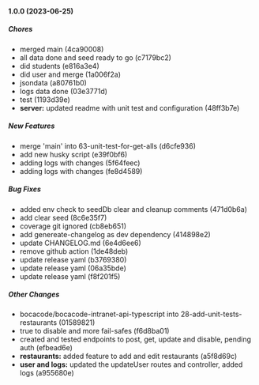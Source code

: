 #### 1.0.0 (2023-06-25)

##### Chores

*  merged main (4ca90008)
*  all data done and seed ready to go (c7179bc2)
*  did students (e816a3e4)
*  did user and merge (1a006f2a)
*  jsondata (a80761b0)
*  logs data done (03e3771d)
*  test (1193d39e)
* **server:**  updated readme with unit test and configuration (48ff3b7e)

##### New Features

*  merge 'main' into 63-unit-test-for-get-alls (d6cfe936)
*  add new husky script (e39f0bf6)
*  adding logs with changes (5f64feec)
*  adding logs with changes (fe8d4589)

##### Bug Fixes

*  added env check to seedDb clear and cleanup comments (471d0b6a)
*  add clear seed (8c6e35f7)
*  coverage git ignored (cb8eb651)
*  add genereate-changelog as dev dependency (414898e2)
*  update CHANGELOG.md (6e4d6ee6)
*  remove github action (1de48deb)
*  update release yaml (b3769380)
*  update release yaml (06a35bde)
*  update release yaml (f8f201f5)

##### Other Changes

* bocacode/bocacode-intranet-api-typescript into 28-add-unit-tests-restaurants (01589821)
* true to disable and more fail-safes (f6d8ba01)
*  created and tested endpoints to post, get, update and disable, pending auth (efbead6e)
* **restaurants:**  added feature to add and edit restaurants (a5f8d69c)
* **user and logs:**  updated the updateUser routes and controller, added logs (a955680e)

